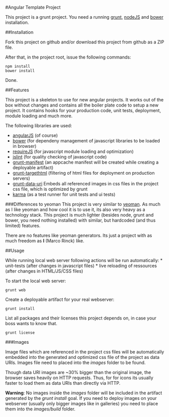 #Angular Template Project

This project is a grunt project. You need a running [grunt](http://gruntjs.com/), [nodeJS](http://nodejs.org/) and
[bower](https://github.com/bower/bower) installation.

##Installation

Fork this project on github and/or download this project from github as a ZIP file.

After that, in the project root, issue the following commands:

	npm install
	bower install

Done.

##Features

This project is a skeleton to use for new angular projects. It works out of the box without changes and contains
all the boiler plate code to setup a new project. It contains hooks for your production code, unit tests,
deployment, module loading and much more.

The following libraries are used:

* [angularJS](http://angularjs.org/) (of course)
* [bower](https://github.com/bower/bower) (for dependeny management of javascript libraries to be loaded in browser)
* [requireJS](http://requirejs.org/) (for javascript module loading and optimization)
* [jslint](http://www.jslint.com/) (for quality checking of javascript code)
* [grunt-manifest](https://github.com/gunta/grunt-manifest) (an appcache manifest will be created while creating a deployable artifact)
* [grunt-targethtml](https://github.com/changer/grunt-targethtml) (filtering of html files for deployment on production servers)
* [grunt-data-uri](https://github.com/ahomu/grunt-data-uri) Embeds all referenced images in css files in the project css file, which is optimized by grunt
* [karma](http://karma-runner.github.io/) (as a test runner for unit tests and ui tests)

###Differences to yeoman
This project is very similar to [yeoman](http://yeoman.io/). As much as I like yeoman and how cool it is to use it, its also very
heavy as a technology stack. This project is much lighter (besides node, grunt and bower, you need nothing installed) with
similar, but hardcoded (and thus limited) features.

There are no features like yeoman generators. Its just a project with as much freedom as **I** (Marco Rinck) like.

##Usage

While running local web server following actions will be run automatically:
	* unit-tests (after changes in javascript files)
	* live reloading of ressources (after changes in HTML/JS/CSS files)

To start the local web server:

	grunt web

Create a deployable artifact for your real webserver:

	grunt install

List all packages and their licenses this project depends on, in case your boss wants to know that.

 	grunt license

###Images

Image files which are referenced in the project css files will be automatically embedded into the generated and
optimized css file of the project as data URIs. Images file need to placed into the *images* folder to be found.

Though data URI images are ~30% bigger than the original image, the browser saves heavily on HTTP requests. Thus, for
for icons its usually faster to load them as data URIs than directly via HTTP.

**Warning**: No images inside the *images* folder will be included in the artifact generated by the *grunt install* goal.
If you need to deploy images on your webserver (usually only bigger images like in galleries) you need to place them into the
*images/build* folder.